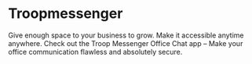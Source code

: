 # Troopmessenger
Give enough space to your business to grow. Make it accessible anytime anywhere. Check out the Troop Messenger Office Chat app – Make your office communication flawless and absolutely secure.
